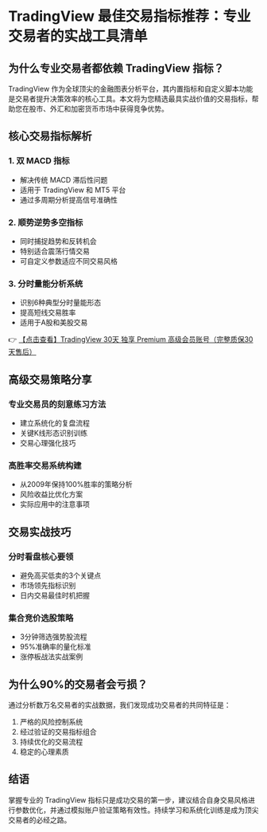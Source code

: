 # TradingView 最佳交易指标推荐：专业交易者的实战工具清单

## 为什么专业交易者都依赖 TradingView 指标？

TradingView 作为全球顶尖的金融图表分析平台，其内置指标和自定义脚本功能是交易者提升决策效率的核心工具。本文将为您精选最具实战价值的交易指标，帮助您在股市、外汇和加密货币市场中获得竞争优势。

## 核心交易指标解析

### 1. 双 MACD 指标
- 解决传统 MACD 滞后性问题
- 适用于 TradingView 和 MT5 平台
- 通过多周期分析提高信号准确性

### 2. 顺势逆势多空指标
- 同时捕捉趋势和反转机会
- 特别适合震荡行情交易
- 可自定义参数适应不同交易风格

### 3. 分时量能分析系统
- 识别6种典型分时量能形态
- 提高短线交易胜率
- 适用于A股和美股交易

👉 [【点击查看】TradingView 30天 独享 Premium 高级会员账号（完整质保30天售后）](https://bit.ly/TradingView-Pro)

## 高级交易策略分享

### 专业交易员的刻意练习方法
- 建立系统化的复盘流程
- 关键K线形态识别训练
- 交易心理强化技巧

### 高胜率交易系统构建
- 从2009年保持100%胜率的策略分析
- 风险收益比优化方案
- 实际应用中的注意事项

## 交易实战技巧

### 分时看盘核心要领
- 避免高买低卖的3个关键点
- 市场领先指标识别
- 日内交易最佳时机把握

### 集合竞价选股策略
- 3分钟筛选强势股流程
- 95%准确率的量化标准
- 涨停板战法实战案例

## 为什么90%的交易者会亏损？

通过分析数万名交易者的实战数据，我们发现成功交易者的共同特征是：
1. 严格的风险控制系统
2. 经过验证的交易指标组合
3. 持续优化的交易流程
4. 稳定的心理素质

## 结语

掌握专业的 TradingView 指标只是成功交易的第一步，建议结合自身交易风格进行参数优化，并通过模拟账户验证策略有效性。持续学习和系统化训练是成为顶尖交易者的必经之路。